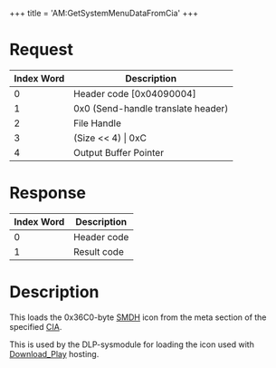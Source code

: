 +++
title = 'AM:GetSystemMenuDataFromCia'
+++

# Request

| Index Word | Description                        |
|------------|------------------------------------|
| 0          | Header code \[0x04090004\]         |
| 1          | 0x0 (Send-handle translate header) |
| 2          | File Handle                        |
| 3          | (Size \<\< 4) \| 0xC               |
| 4          | Output Buffer Pointer              |

# Response

| Index Word | Description |
|------------|-------------|
| 0          | Header code |
| 1          | Result code |

# Description

This loads the 0x36C0-byte [SMDH](SMDH "wikilink") icon from the meta
section of the specified [CIA](CIA "wikilink").

This is used by the DLP-sysmodule for loading the icon used with
[Download_Play](Download_Play "wikilink") hosting.
